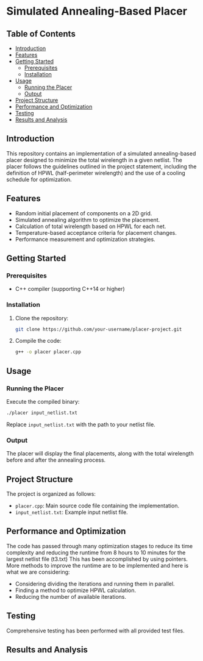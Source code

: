 # Simulated Annealing-Based Placer

## Table of Contents

- [Introduction](#introduction)
- [Features](#features)
- [Getting Started](#getting-started)
  - [Prerequisites](#prerequisites)
  - [Installation](#installation)
- [Usage](#usage)
  - [Running the Placer](#running-the-placer)
  - [Output](#output)
- [Project Structure](#project-structure)
- [Performance and Optimization](#performance-and-optimization)
- [Testing](#testing)
- [Results and Analysis](#results-and-analysis)

## Introduction

This repository contains an implementation of a simulated annealing-based placer designed to minimize the total wirelength in a given netlist. The placer follows the guidelines outlined in the project statement, including the definition of HPWL (half-perimeter wirelength) and the use of a cooling schedule for optimization.

## Features

- Random initial placement of components on a 2D grid.
- Simulated annealing algorithm to optimize the placement.
- Calculation of total wirelength based on HPWL for each net.
- Temperature-based acceptance criteria for placement changes.
- Performance measurement and optimization strategies.

## Getting Started

### Prerequisites

- C++ compiler (supporting C++14 or higher)

### Installation

1. Clone the repository:

   ```bash
   git clone https://github.com/your-username/placer-project.git
   ```

2. Compile the code:

   ```bash
   g++ -o placer placer.cpp
   ```

## Usage

### Running the Placer

Execute the compiled binary:

```bash
./placer input_netlist.txt
```

Replace `input_netlist.txt` with the path to your netlist file.

### Output

The placer will display the final placements, along with the total wirelength before and after the annealing process.

## Project Structure

The project is organized as follows:

- `placer.cpp`: Main source code file containing the implementation.
- `input_netlist.txt`: Example input netlist file.

## Performance and Optimization

The code has passed through many optimization stages to reduce its time complexity and reducing the runtime from 8 hours to 10 minutes for the largest netlist file (t3.txt) This has been accomplished by using pointers. More methods to improve the runtime are to be implemented and here is what we are considering:
- Considering dividing the iterations and running them in parallel.
- Finding a method to optimize HPWL calculation.
- Reducing the number of available iterations.

## Testing

Comprehensive testing has been performed with all provided test files.

## Results and Analysis

